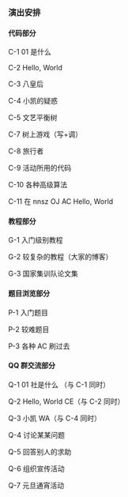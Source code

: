 ### 演出安排

#### 代码部分

C-1 01 是什么

C-2 Hello, World

C-3 八皇后

C-4 小凯的疑惑

C-5 文艺平衡树

C-7 树上游戏（写+调）

C-8 旅行者

C-9 活动所用的代码

C-10 各种高级算法

C-11 在 nnsz OJ AC Hello, World

#### 教程部分

G-1 入门级别教程

G-2 较复杂的教程（大家的博客）

G-3 国家集训队论文集

#### 题目浏览部分

P-1 入门题目

P-2 较难题目

P-3 各种 AC 刷过去

#### QQ 群交流部分

Q-1 01 社是什么 （与 C-1 同时）

Q-2 Hello, World CE（与 C-2 同时）

Q-3 小凯 WA（与 C-4 同时）

Q-4 讨论某某问题

Q-5 回答别人的求助

Q-6 组织宣传活动

Q-7 元旦通宵活动
